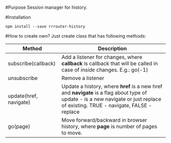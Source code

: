 #Purpose
Session manager for history.

#Installation
```
npm install --save rrrouter-history
```

#How to create own?
Just create class that has following methods:

| Method      | Description    |
|-------------|----------------|
| subscribe(callback) | Add a listener for changes, where **callback** is callback that will be called in case of _inside_ changes. E.g.: go(-1) |
| unsubscribe | Remove a listener |
| update(href, navigate) | Update a history, where **href** is a new href and **navigate** is a flag about type of update - is a new navigate or just replace of existing. TRUE - navigate, FALSE - replace |
| go(page) | Move forward/backward in browser history, where **page** is number of pages to move. |
